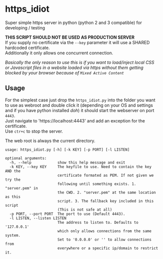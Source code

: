 # https_idiot
Super simple https server in python (python 2 and 3 compatible) for developing / testing  

**THIS SCRIPT SHOULD NOT BE USED AS PRODUCTION SERVER**  
If you supply no certificate via the `--key` parameter it will use a SHARED hardcoded certificate.  
Additionally it only allows one concurrent connection.  

*Basically the only reason to use this is if you want to load/inject local CSS or Javascript files in a website loaded via https without them getting blocked by your browser because of `Mixed Active Content`*  



Usage
-----
For the simplest case just drop the `https_idiot.py` into the folder you want to use as webroot and double click it (depending on your OS and settings and if you have python installed *doh*) it should start the webserver on port `4443`.   
Just navigate to 'https://localhost:4443' and add an exception for the certificate.  
Use `ctr+c` to stop the server.  

The web root is always the current directory.  

    usage: https_idiot.py [-h] [-k KEY] [-p PORT] [-l LISTEN]
    
    optional arguments:
      -h, --help            show this help message and exit
      -k KEY, --key KEY     The keyfile to use. Need to contain the key AND the
                            certificate formated as PEM. If not given we try the
                            following until something exists. 1. "server.pem" in
                            the CWD. 2. "server.pem" at the same location as this
                            script. 3. The fallback key included in this script
                            (This is not safe at all)
      -p PORT, --port PORT  The port to use (Default 4443).
      -l LISTEN, --listen LISTEN
                            The address to listen to. Defaults to '127.0.0.1'
                            which only allows connections from the same system.
                            Set to '0.0.0.0' or '' to allow connections from
                            everywhere or a specific ip/domain to restrict it.



